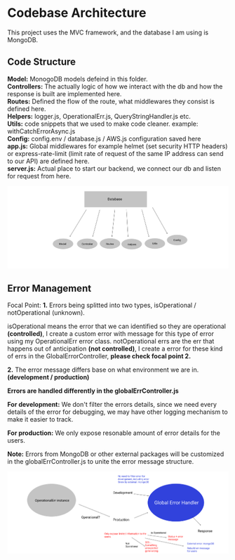 # Codebase Architecture

This project uses the MVC framework, and the database I am using is MongoDB.

## Code Structure

**Model:** MonogoDB models defeind in this folder.<br/>
**Controllers:** The actually logic of how we interact with the db and how the response is built are implemented here.<br/>
**Routes:** Defined the flow of the route, what middlewares they consist is defined here.<br/>
**Helpers:** logger.js, OperationalErr.js, QueryStringHandler.js etc.<br/>
**Utils:** code snippets that we used to make code cleaner. example: withCatchErrorAsync.js<br/>
**Config:** config.env / database.js / AWS.js configuration saved here<br/>
**app.js:** Global middlewares for example helmet (set security HTTP headers) or express-rate-limit (limit rate of request of the same IP address can send to our API) are defined here.<br/>
**server.js:** Actual place to start our backend, we connect our db and listen for request from here.<br/>

![GitHub Logo](/readMe/code_structure.png) 


## Error Management

Focal Point:
**1.** Errors being splitted into two types, isOperational / notOperational (unknown).

isOperational means the error that we can identified so they are operational **(controlled)**, I create a custom error with message for this type of error using my OperationalErr error class.
notOperational errs are the err that happens out of anticipation **(not controlled)**, I create a error for these kind of errs in the GlobalErrorController, **please check focal point 2.**
   
**2.** The error message differs base on what environment we are in. **(development / production)**

**Errors are handled differently in the globalErrController.js**

**For development:** We don't filter the errors details, since we need every details of the error for debugging, we may have other logging mechanism to make it easier to track.

**For production:** We only expose resonable amount of error details for the users.

**Note:** Errors from MongoDB or other external packages will be customized in the globalErrController.js to unite the error message structure.

![GitHub Logo](/readMe/error_handling.png) 
